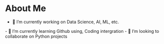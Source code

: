 # About Me

- 🔭 I’m currently working on Data Science, AI, ML, etc.
<!--->- 🌱 I’m currently learning Github using, Coding intergration</>
<!--->- 👯 I’m looking to collaborate on Python projects</>

